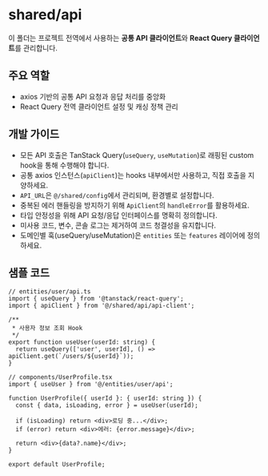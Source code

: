 # shared/api

이 폴더는 프로젝트 전역에서 사용하는 **공통 API 클라이언트**와 **React Query 클라이언트**를 관리합니다.

## 주요 역할

- axios 기반의 공통 API 요청과 응답 처리를 중앙화
- React Query 전역 클라이언트 설정 및 캐싱 정책 관리

## 개발 가이드

- 모든 API 호출은 TanStack Query(`useQuery`, `useMutation`)로 래핑된 custom hook을 통해 수행해야 합니다.
- 공통 axios 인스턴스(`apiClient`)는 hooks 내부에서만 사용하고, 직접 호출을 지양하세요.
- `API_URL`은 `@/shared/config`에서 관리되며, 환경별로 설정합니다.
- 중복된 에러 핸들링을 방지하기 위해 `ApiClient`의 `handleError`를 활용하세요.
- 타입 안정성을 위해 API 요청/응답 인터페이스를 명확히 정의합니다.
- 미사용 코드, 변수, 콘솔 로그는 제거하여 코드 청결성을 유지합니다.
- 도메인별 훅(useQuery/useMutation)은 `entities` 또는 `features` 레이어에 정의하세요.

## 샘플 코드

```tsx
// entities/user/api.ts
import { useQuery } from '@tanstack/react-query';
import { apiClient } from '@/shared/api/api-client';

/**
 * 사용자 정보 조회 Hook
 */
export function useUser(userId: string) {
  return useQuery(['user', userId], () => apiClient.get(`/users/${userId}`));
}
```

```tsx
// components/UserProfile.tsx
import { useUser } from '@/entities/user/api';

function UserProfile({ userId }: { userId: string }) {
  const { data, isLoading, error } = useUser(userId);

  if (isLoading) return <div>로딩 중...</div>;
  if (error) return <div>에러: {error.message}</div>;

  return <div>{data?.name}</div>;
}

export default UserProfile;
```
